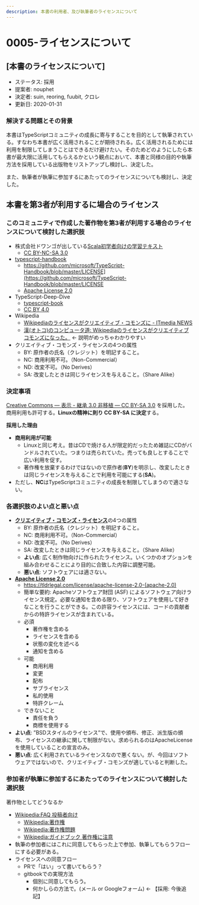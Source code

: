 ```yaml
---
description: 本書の利用者、及び執筆者のライセンスについて
---
```


# 0005-ライセンスについて

## \[本書のライセンスについて]

- ステータス: 採用
- 提案者: nouphet
- 決定者: suin, reoring, fuubit, クロレ
- 更新日: 2020-01-31

### 解決する問題とその背景

本書はTypeScriptコミュニティの成長に寄与することを目的として執筆されている。すなわち本書が広く活用されることが期待される。広く活用されるためには利用を制限してしまうことはできるだけ避けたい。そのためどのようにしたら本書が最大限に活用してもらえるかという観点において、本書と同様の目的や執筆方法を採用している出版物をリストアップし検討し、決定した。

また、執筆者が執筆に参加するにあたってのライセンスについても検討し、決定した。

## 本書を第3者が利用するに場合のライセンス

### このコミュニティで作成した著作物を第3者が利用する場合のライセンスについて検討した選択肢

- 株式会社ドワンゴが出している[Scala初学者向けの学習テキスト](https://scala-text.github.io/scala_text/#%E3%83%A9%E3%82%A4%E3%82%BB%E3%83%B3%E3%82%B9)
  - [CC BY-NC-SA 3.0](https://creativecommons.org/licenses/by-nc-sa/3.0/deed.ja)
- [typescript-handbook](https://www.typescriptlang.org/docs/handbook/basic-types.html)
  - <https://github.com/microsoft/TypeScript-Handbook/blob/master/LICENSE](https://github.com/microsoft/TypeScript-Handbook/blob/master/LICENSE>
  - [Apache License 2.0](https://www.apache.org/licenses/LICENSE-2.0)
- TypeScript-Deep-Dive
  - [typescript-book](https://github.com/basarat/typescript-book/blob/master/LICENSE.md)
  - [CC BY 4.0](https://creativecommons.org/licenses/by/4.0/)
- Wikipedia
  - [Wikipediaのライセンスがクリエイティブ・コモンズに - ITmedia NEWS](https://www.itmedia.co.jp/news/articles/0905/22/news039.html)
  - [漢(オトコ)のコンピュータ道: Wikipediaのライセンスがクリエイティブコモンズになった。](http://nippondanji.blogspot.com/2009/05/wikipedia.html) ← 説明がめっちゃわかりやすい
- クリエイティブ・コモンズ・ライセンスの4つの属性
  - BY: 原作者の氏名（クレジット）を明記すること。
  - NC: 商用利用不可。（Non-Commercial）
  - ND: 改変不可。（No Derives）
  - SA: 改変したときは同じライセンスを与えること。（Share Alike）

### 決定事項

[Creative Commons — 表示 - 継承 3.0 非移植 — CC BY-SA 3.0](https://creativecommons.org/licenses/by-sa/3.0/deed.ja) を採用した。
商用利用も許可する。**Linuxの精神に則り CC BY-SA に決定**する。

**採用した理由**

- **商用利用が可能**
  - Linuxと同じ考え。昔はCDで焼ける人が限定的だったため雑誌にCDがバンドルされていた。つまりは売られていた。売っても良しとすることで広い利用を促す。
  - 著作権を放棄するわけではないので原作者(**BY**)を明示し、改変したときは同じライセンスを与えることで利用を可能にする(**SA**)。
- ただし、**NC**はTypeScriptコミュニティの成長を制限してしまうので適さない。

### 各選択肢のよい点と悪い点

- [**クリエイティブ・コモンズ・ライセンス**](https://creativecommons.org/licenses/by-nc-sa/3.0/deed.ja)の4つの属性
  - BY: 原作者の氏名（クレジット）を明記すること。
  - NC: 商用利用不可。（Non-Commercial）
  - ND: 改変不可。（No Derives）
  - SA: 改変したときは同じライセンスを与えること。（Share Alike）
  - **よい点**: 広く制作物向けに作られたライセンス。いくつかのオプションを組み合わせることにより目的に合致した内容に調整可能。
  - **悪い点**: ソフトウェアには適さない。
- [**Apache License 2.0**](https://www.apache.org/licenses/LICENSE-2.0)
  - <https://tldrlegal.com/license/apache-license-2.0-(apache-2.0)>
  - 簡単な要約: Apacheソフトウェア財団 (ASF) によるソフトウェア向けライセンス規定。必要な通知を含める限り、ソフトウェアを使用して好きなことを行うことができる。この許容ライセンスには、コードの貢献者からの特許ライセンスが含まれている。
  - 必須
    - 著作権を含める
    - ライセンスを含める
    - 状態の変化を述べる
    - 通知を含める
  - 可能
    - 商用利用
    - 変更
    - 配布
    - サブライセンス
    - 私的使用
    - 特許クレーム
  - できないこと
    - 責任を負う
    - 商標を使用する
- **よい点**: ”BSDスタイルのライセンス”で、使用や頒布、修正、派生版の頒布、ライセンスの継承に関して制限がない。求められるのはApacheLicenseを使用していることの宣言のみ。
- **悪い点**: 広く利用されているライセンスなので悪くない。が、今回はソフトウェアではないので、クリエイティブ・コモンズが適していると判断した。

### 参加者が執筆に参加するにあたってのライセンスについて検討した選択肢

著作物としてどうなるか

- [Wikipedia:FAQ 投稿者向け](https://ja.wikipedia.org/wiki/Wikipedia:FAQ_%E6%8A%95%E7%A8%BF%E8%80%85%E5%90%91%E3%81%91)
  - [Wikipedia:著作権](https://ja.wikipedia.org/wiki/Wikipedia:%E8%91%97%E4%BD%9C%E6%A8%A9)
  - [Wikipedia:著作権問題](https://ja.wikipedia.org/wiki/Wikipedia:%E8%91%97%E4%BD%9C%E6%A8%A9%E5%95%8F%E9%A1%8C)
  - [Wikipedia:ガイドブック 著作権に注意](https://ja.wikipedia.org/wiki/Wikipedia:%E3%82%AC%E3%82%A4%E3%83%89%E3%83%96%E3%83%83%E3%82%AF_%E8%91%97%E4%BD%9C%E6%A8%A9%E3%81%AB%E6%B3%A8%E6%84%8F)
- 執筆の参加者にはこれに同意してもらった上で参加、執筆してもらうフローにする必要がある。
- ライセンスへの同意フロー
  - PRで「はい」って書いてもらう？
  - gitbookでの実現方法
    - 個別に同意してもらう。
    - 何かしらの方法で。(メール or Googleフォーム) ← 【採用: 今後追記】
